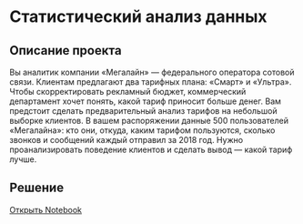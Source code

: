# Статистический анализ данных
## Описание проекта

Вы аналитик компании «Мегалайн» — федерального оператора сотовой
связи. Клиентам предлагают два тарифных плана: «Смарт» и «Ультра». Чтобы
скорректировать рекламный бюджет, коммерческий департамент хочет
понять, какой тариф приносит больше денег.
Вам предстоит сделать предварительный анализ тарифов на небольшой
выборке клиентов. В вашем распоряжении данные 500 пользователей
«Мегалайна»: кто они, откуда, каким тарифом пользуются, сколько звонков и
сообщений каждый отправил за 2018 год. Нужно проанализировать
поведение клиентов и сделать вывод — какой тариф лучше.

## Решение
[Открыть Notebook](./Mobile_Operator.ipynb)
